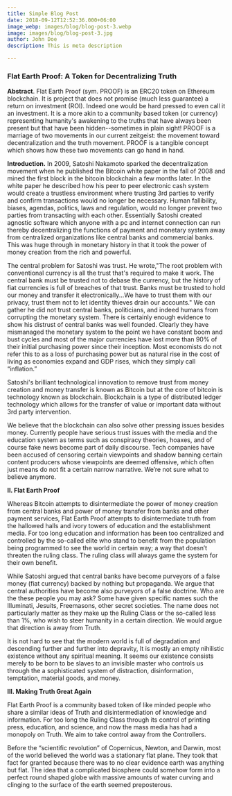 ```yaml
---
title: Simple Blog Post
date: 2018-09-12T12:52:36.000+06:00
image_webp: images/blog/blog-post-3.webp
image: images/blog/blog-post-3.jpg
author: John Doe
description: This is meta description

---
```

### **Flat Earth Proof: A Token for Decentralizing Truth**

**Abstract**. Flat Earth Proof (sym. PROOF) is an ERC20 token on Ethereum blockchain. It is project that does not promise (much less guarantee) a return on investment (ROI). Indeed one would be hard pressed to even call it an investment. It is a more akin to a community based token (or currency) representing humanity's awakening to the truths that have always been present but that have been hidden--sometimes in plain sight! PROOF is a marriage of two movements in our current zeitgeist: the movement toward decentralization and the truth movement. PROOF is a tangible concept which shows how these two movements can go hand in hand.

**Introduction.** In 2009, Satoshi Nakamoto sparked the decentralization movement when he published the Bitcoin white paper in the fall of 2008 and mined the first block in the bitcoin blockchain a few months later. In the white paper he described how his peer to peer electronic cash system would create a trustless environment where trusting 3rd parties to verify and confirm transactions would no longer be necessary. Human fallibility, biases, agendas, politics, laws and regulation, would no longer prevent two parties from transacting with each other. Essentially Satoshi created agnostic software which anyone with a pc and internet connection can run thereby decentralizing the functions of payment and monetary system away from centralized organizations like central banks and commercial banks. This was huge through in monetary history in that it took the power of money creation from the rich and powerful. 

The central problem for Satoshi was trust. He wrote,"The root problem with conventional currency is all the trust that's required to make it work. The central bank must be trusted not to debase the currency, but the history of fiat currencies is full of breaches of that trust. Banks must be trusted to hold our money and transfer it electronically...We have to trust them with our privacy, trust them not to let identity thieves drain our accounts." We can gather he did not trust central banks, politicians, and indeed humans from corrupting the monetary system. There is certainly enough evidence to show his distrust of central banks was well founded. Clearly they have mismanaged the monetary system to the point we have constant boom and bust cycles and most of the major currencies have lost more than 90% of their initial purchasing power since their inception. Most economists do not refer this to as a loss of purchasing power but as natural rise in the cost of living as economies expand and GDP rises, which they simply call “inflation.” 

Satoshi's brilliant technological innovation to remove trust from money creation and money transfer is known as Bitcoin but at the core of bitcoin is technology known as blockchain. Blockchain is a type of distributed ledger technology which allows for the transfer of value or important data without 3rd party intervention. 

We believe that the blockchain can also solve other pressing issues besides money. Currently people have serious trust issues with the media and the education system as terms such as conspiracy theories, hoaxes, and of course fake news become part of daily discourse. Tech companies have been accused of censoring certain viewpoints and shadow banning certain content producers whose viewpoints are deemed offensive, which often just means do not fit a certain narrow narrative. We’re not sure what to believe anymore.

**II. Flat Earth Proof**

Whereas Bitcoin attempts to disintermediate the power of money creation from central banks and power of money transfer from banks and other payment services, Flat Earth Proof attempts to disintermediate truth from the hallowed halls and ivory towers of education and the establishment media. For too long education and information has been too centralized and controlled by the so-called elite who stand to benefit from the population being programmed to see the world in certain way; a way that doesn’t threaten the ruling class. The ruling class will always game the system for their own benefit. 

While Satoshi argued that central banks have become purveyors of a false money (fiat currency) backed by nothing but propaganda. We argue that central authorities have become also purveyors of a false doctrine. Who are the these people you may ask? Some have given specific names such the Illuminati, Jesuits, Freemasons, other secret societies. The name does not particularly matter as they make up the Ruling Class or the so-called less than 1%, who wish to steer humanity in a certain direction. We would argue that direction is away from Truth. 

It is not hard to see that the modern world is full of degradation and descending further and further into depravity, It is mostly an empty nihilistic existence without any spiritual meaning. It seems our existence consists merely to be born to be slaves to an invisible master who controls us through the a sophisticated system of distraction, disinformation, temptation, material goods, and money. 

**III. Making Truth Great Again**

Flat Earth Proof is a community based token of like minded people who share a similar ideas of Truth and disintermediation of knowledge and information. For too long the Ruling Class through its control of printing press, education, and science, and now the mass media has had a monopoly on Truth. We aim to take control away from the Controllers. 

Before the “scientific revolution” of Copernicus, Newton, and Darwin, most of the world believed the world was a stationary flat plane. They took that fact for granted because there was to no clear evidence earth was anything but flat. The idea that a complicated biosphere could somehow form into a perfect round shaped globe with massive amounts of water curving and clinging to the surface of the earth seemed preposterous.